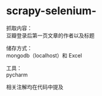 # scrapy-selenium-
抓取内容：  
豆瓣登录后第一页文章的作者以及标题  
  
储存方式：  
mongodb（localhost）和 Excel  
  
工具：  
pycharm  
  
相关注解均在代码中提及


